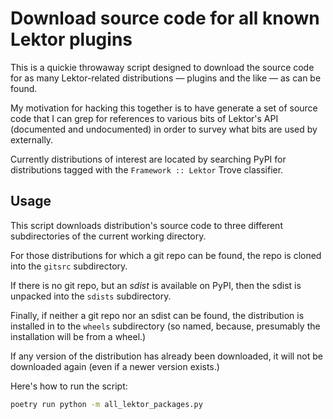 # Download source code for all known Lektor plugins

This is a quickie throwaway script designed to download the source
code for as many Lektor-related distributions — plugins and the like —
as can be found.

My motivation for hacking this together is to have generate a set
of source code that I can grep for references to various bits of
Lektor's API (documented and undocumented) in order to survey
what bits are used by externally.

Currently distributions of interest are located by searching
PyPI for distributions tagged with the `Framework :: Lektor`
Trove classifier.

## Usage

This script downloads distribution's source code to three
different subdirectories of the current working directory.

For those distributions for which a git repo can be found,
the repo is cloned into the `gitsrc` subdirectory.

If there is no git repo, but an _sdist_ is available on PyPI,
then the sdist is unpacked into the `sdists` subdirectory.

Finally, if neither a git repo nor an sdist can be found,
the distribution is installed in to the `wheels` subdirectory
(so named, because, presumably the installation will be from
a wheel.)

If any version of the distribution has already been downloaded,
it will not be downloaded again (even if a newer version exists.)

Here's how to run the script:

```sh
poetry run python -m all_lektor_packages.py
```

